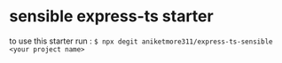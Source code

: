 # sensible express-ts starter

to use this starter run :
`$ npx degit aniketmore311/express-ts-sensible <your project name>`